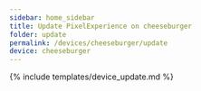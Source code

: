 ```yaml
---
sidebar: home_sidebar
title: Update PixelExperience on cheeseburger
folder: update
permalink: /devices/cheeseburger/update
device: cheeseburger
---
```

{% include templates/device_update.md %}
